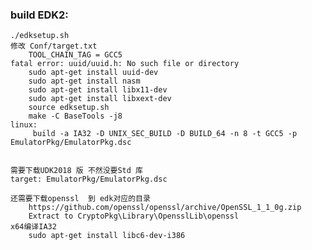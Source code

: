 ### build EDK2: 
    ./edksetup.sh
    修改 Conf/target.txt   
        TOOL_CHAIN_TAG = GCC5
    fatal error: uuid/uuid.h: No such file or directory
        sudo apt-get install uuid-dev
        sudo apt-get install nasm
        sudo apt-get install libx11-dev
        sudo apt-get install libxext-dev
        source edksetup.sh
        make -C BaseTools -j8
    linux:
         build -a IA32 -D UNIX_SEC_BUILD -D BUILD_64 -n 8 -t GCC5 -p EmulatorPkg/EmulatorPkg.dsc
         

    需要下载UDK2018 版 不然没要Std 库 
    target: EmulatorPkg/EmulatorPkg.dsc 
   
    还需要下载openssl  到 edk对应的目录
        https://github.com/openssl/openssl/archive/OpenSSL_1_1_0g.zip
        Extract to CryptoPkg\Library\OpensslLib\openssl
    x64编译IA32
        sudo apt-get install libc6-dev-i386
